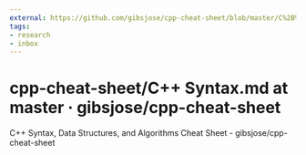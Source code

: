 ```yaml
---
external: https://github.com/gibsjose/cpp-cheat-sheet/blob/master/C%2B%2B%20Syntax.md
tags:
- research
- inbox
---
```


# cpp-cheat-sheet/C++ Syntax.md at master · gibsjose/cpp-cheat-sheet

C++ Syntax, Data Structures, and Algorithms Cheat Sheet - gibsjose/cpp-cheat-sheet
